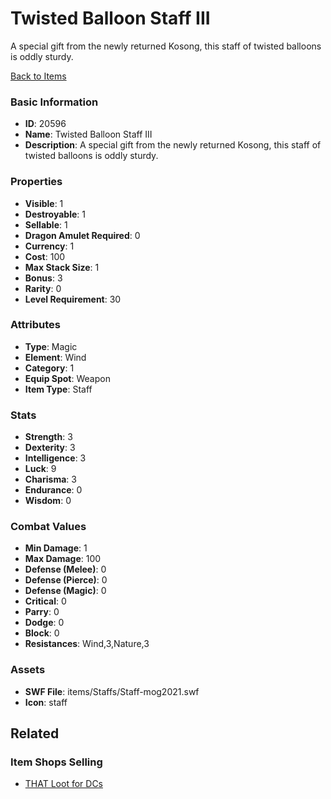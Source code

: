 # Twisted Balloon Staff III

A special gift from the newly returned Kosong, this staff of twisted balloons is oddly sturdy.

[Back to Items](../items.md)

### Basic Information

- **ID**: 20596
- **Name**: Twisted Balloon Staff III
- **Description**: A special gift from the newly returned Kosong, this staff of twisted balloons is oddly sturdy.

### Properties

- **Visible**: 1
- **Destroyable**: 1
- **Sellable**: 1
- **Dragon Amulet Required**: 0
- **Currency**: 1
- **Cost**: 100
- **Max Stack Size**: 1
- **Bonus**: 3
- **Rarity**: 0
- **Level Requirement**: 30

### Attributes

- **Type**: Magic
- **Element**: Wind
- **Category**: 1
- **Equip Spot**: Weapon
- **Item Type**: Staff

### Stats

- **Strength**: 3
- **Dexterity**: 3
- **Intelligence**: 3
- **Luck**: 9
- **Charisma**: 3
- **Endurance**: 0
- **Wisdom**: 0

### Combat Values

- **Min Damage**: 1
- **Max Damage**: 100
- **Defense (Melee)**: 0
- **Defense (Pierce)**: 0
- **Defense (Magic)**: 0
- **Critical**: 0
- **Parry**: 0
- **Dodge**: 0
- **Block**: 0
- **Resistances**: Wind,3,Nature,3

### Assets

- **SWF File**: items/Staffs/Staff-mog2021.swf
- **Icon**: staff

## Related

### Item Shops Selling

- [THAT Loot for DCs](../item-shops/719-that-loot-for-dcs.md)

